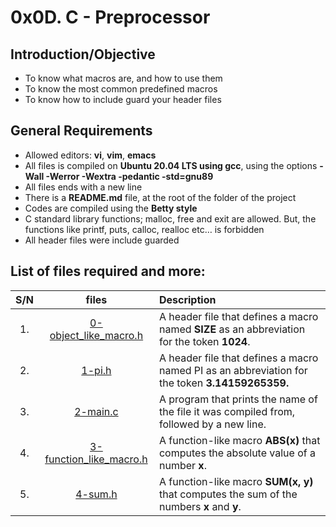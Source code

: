 # 0x0D. C - Preprocessor
## Introduction/Objective
* To know what macros are, and how to use them
* To know the most common predefined macros
* To know how to include guard your header files

## General Requirements
* Allowed editors: **vi**, **vim**, **emacs**
* All files is compiled on **Ubuntu 20.04 LTS using gcc**, using the options **-Wall -Werror -Wextra -pedantic -std=gnu89**
* All files ends with a new line
* There is a **README.md** file, at the root of the folder of the project
* Codes are compiled using the **Betty style**
* C standard library functions; malloc, free and exit are allowed. But, the functions like printf, puts, calloc, realloc etc… is forbidden
* All header files were include guarded

## List of files required and more:
| S/N   |       files          |        Description  |
|:-----:|:--------------------:|:-------------------|
|  1.   | [0-object_like_macro.h](https://github.com/Dikachis/alx-low_level_programming/blob/master/0x0D-preprocessor/0-object_like_macro.h) |A header file that defines a macro named **SIZE** as an abbreviation for the token **1024**.  |
|  2.   |[1-pi.h](https://github.com/Dikachis/alx-low_level_programming/blob/master/0x0D-preprocessor/1-pi.h) | A header file that defines a macro named PI as an abbreviation for the token **3.14159265359.**  |
|  3.   |[2-main.c](https://github.com/Dikachis/alx-low_level_programming/blob/master/0x0D-preprocessor/2-main.h) |A program that prints the name of the file it was compiled from, followed by a new line.|
|  4.   |[3-function_like_macro.h](https://github.com/Dikachis/alx-low_level_programming/blob/master/0x0D-preprocessor/3-function_like_macro.h) | A function-like macro **ABS(x)** that computes the absolute value of a number **x**.|
|  5.   |[4-sum.h](https://github.com/Dikachis/alx-low_level_programming/blob/master/0x0D-preprocessor/4-sum.h) | A function-like macro **SUM(x, y)** that computes the sum of the numbers **x** and **y**.|
